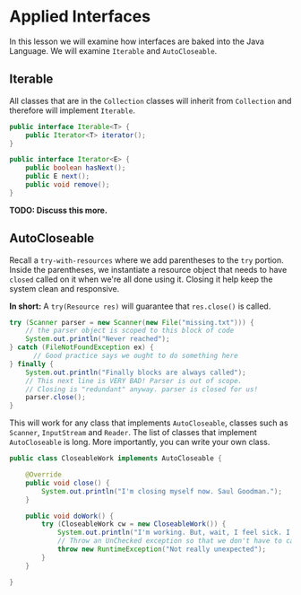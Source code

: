 # Applied Interfaces

In this lesson we will examine how interfaces are baked into the Java Language. We will examine `Iterable` and `AutoCloseable`.

## Iterable

All classes that are in the `Collection` classes will inherit from `Collection` and therefore will implement `Iterable`. 

```java
public interface Iterable<T> {
    public Iterator<T> iterator();
}

public interface Iterator<E> {
    public boolean hasNext();
	public E next();
	public void remove(); 
}
```

**TODO: Discuss this more.**

## AutoCloseable

Recall a `try-with-resources` where we add parentheses to the `try` portion. Inside the parentheses, we instantiate a resource object that needs to have `closed` called on it when we're all done using it. Closing it help keep the system clean and responsive.  

**In short:** A `try(Resource res)` will guarantee that `res.close()` is called.

```java
try (Scanner parser = new Scanner(new File("missing.txt"))) {
    // the parser object is scoped to this block of code
    System.out.println("Never reached");
} catch (FileNotFoundException ex) {
      // Good practice says we ought to do something here
} finally {
    System.out.println("Finally blocks are always called");
    // This next line is VERY BAD! Parser is out of scope. 
    // Closing is "redundant" anyway. parser is closed for us!
    parser.close(); 
}
```
This will work for any class that implements `AutoCloseable`, classes such as `Scanner`, `InputStream` and `Reader`. The list of classes that implement `AutoCloseable` is long. More importantly, you can write your own class.

```java
public class CloseableWork implements AutoCloseable {

    @Override
    public void close() {
        System.out.println("I'm closing myself now. Saul Goodman.");
    }

    public void doWork() {
        try (CloseableWork cw = new CloseableWork()) {
            System.out.println("I'm working. But, wait, I feel sick. I think I'm going to throw!");
            // Throw an UnChecked exception so that we don't have to catch it.
            throw new RuntimeException("Not really unexpected");
        }
    }

}
